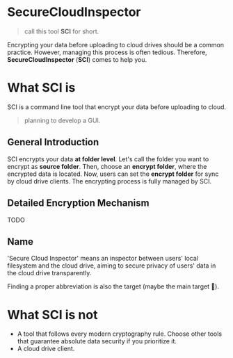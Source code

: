 # SecureCloudInspector
> call this tool **SCI** for short.

Encrypting your data before uploading to cloud drives should be a common practice. However, managing this process is often tedious. Therefore, **SecureCloudInspector** (**SCI**) comes to help you.

# What SCI is

SCI is a command line tool that encrypt your data before uploading to cloud.

> planning to develop a GUI.

## General Introduction

SCI encrypts your data **at folder level**. Let's call the folder you want to encrypt as **source folder**. Then, choose an **encrypt folder**, where the encrypted data is located. Now, users can set the **encrypt folder** for sync by cloud drive clients. The encrypting process is fully managed by SCI.

## Detailed Encryption Mechanism

TODO


## Name

'Secure Cloud Inspector' means an inspector between users' local filesystem and the cloud drive, aiming to secure privacy of users' data in the cloud drive transparently.

Finding a proper abbreviation is also the target (maybe the main target 🤣).

# What SCI is not
- A tool that follows every modern cryptography rule. Choose other tools that guarantee absolute data security if you prioritize it.
- A cloud drive client.